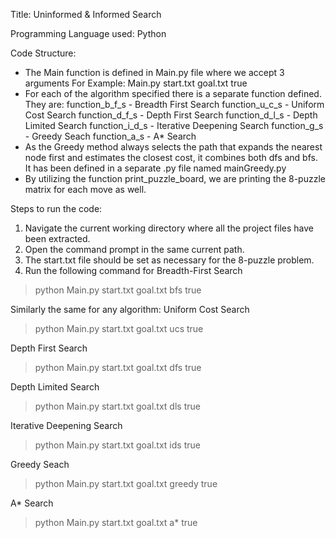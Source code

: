 Title: Uninformed & Informed Search

Programming Language used: Python

Code Structure:
- The Main function is defined in Main.py file where we accept 3 arguments 
For Example: Main.py start.txt goal.txt <algorithm> true
- For each of the algorithm specified there is a separate function defined. They are:
    function_b_f_s -  Breadth First Search
    function_u_c_s -  Uniform Cost Search
    function_d_f_s -  Depth First Search
    function_d_l_s -  Depth Limited Search
    function_i_d_s -  Iterative Deepening Search
    function_g_s   -  Greedy Seach
    function_a_s   -  A* Search
- As the Greedy method always selects the path that expands the nearest node first and estimates the closest cost, it combines both dfs and bfs.
It has been defined in a separate .py file named mainGreedy.py
- By utilizing the function print_puzzle_board, we are printing the 8-puzzle matrix for each move as well.

Steps to run the code:
1. Navigate the current working directory where all the project files have been extracted.
2. Open the command prompt in the same current path.
3. The start.txt file should be set as necessary for the 8-puzzle problem.
4. Run the following command for Breadth-First Search
> python Main.py start.txt goal.txt bfs true

Similarly the same for any algorithm:
Uniform Cost Search
> python Main.py start.txt goal.txt ucs true

Depth First Search
> python Main.py start.txt goal.txt dfs true 

Depth Limited Search
> python Main.py start.txt goal.txt dls true 

Iterative Deepening Search
> python Main.py start.txt goal.txt ids true 

Greedy Seach
> python Main.py start.txt goal.txt greedy true

A* Search
> python Main.py start.txt goal.txt a* true





                                
